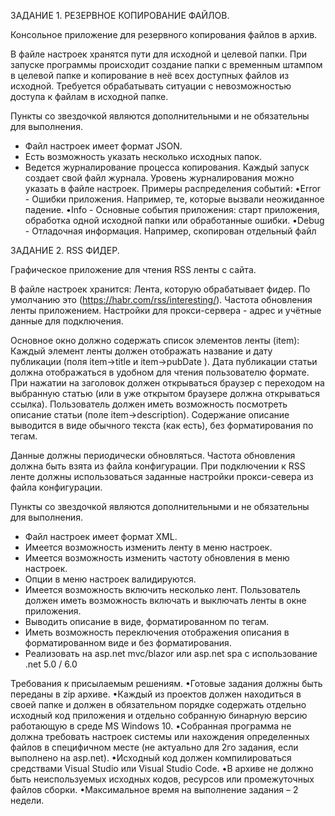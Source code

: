 ЗАДАНИЕ 1. РЕЗЕРВНОЕ КОПИРОВАНИЕ ФАЙЛОВ.

Консольное приложение для резервного копирования файлов в архив.

В файле настроек хранятся пути для исходной и целевой папки.
При запуске программы происходит создание папки с временным штампом в целевой папке и копирование в неё всех доступных файлов из исходной. Требуется обрабатывать ситуации с невозможностью доступа к файлам в исходной папке.

Пункты со звездочкой являются дополнительными и не обязательны для выполнения.

* Файл настроек имеет формат JSON.
* Есть возможность указать несколько исходных папок.
* Ведется журналирование процесса копирования. Каждый запуск создает свой файл журнала. Уровень журналирования можно указать в файле настроек.
Примеры распределения событий:
•Error - Ошибки приложения. Например, те, которые вызвали неожиданное падение.
•Info - Основные события приложения: старт приложения, обработка одной исходной папки или обработанные ошибки.
•Debug - Отладочная информация. Например, скопирован отдельный файл



ЗАДАНИЕ 2. RSS ФИДЕР.

Графическое приложение для чтения RSS ленты с сайта.

В файле настроек хранится:
Лента, которую обрабатывает фидер. По умолчанию это (https://habr.com/rss/interesting/).
Частота обновления ленты приложением.  Настройки для прокси-сервера - адрес и учётные данные для подключения.

Основное окно должно содержать список элементов ленты (item): 
Каждый элемент ленты должен отображать название и дату публикации (поля item->title и item->pubDate ). Дата публикации статьи должна отображаться в удобном для чтения пользователю формате.
При нажатии на заголовок должен открываться браузер с переходом на выбранную статью (или в уже открытом браузере должна открываться ссылка).
Пользователь должен иметь возможность посмотреть описание статьи 
(поле item->description). Содержание описание выводится в виде обычного текста (как есть), без форматирования по тегам.

Данные должны периодически обновляться. Частота обновления должна быть взята из файла конфигурации.
При подключении к RSS ленте должны использоваться заданные настройки прокси-севера из файла конфигурации. 

Пункты со звездочкой являются дополнительными и не обязательны для выполнения.

* Файл настроек имеет формат XML.
* Имеется возможность изменить ленту в меню настроек.
* Имеется возможность изменить частоту обновления в меню настроек.
* Опции в меню настроек валидируются.
* Имеется возможность включить несколько лент. Пользователь должен иметь возможность включать и выключать ленты в окне приложения.
* Выводить описание в виде, форматированном по тегам.
* Иметь возможность переключения отображения описания в форматированном виде и без форматирования.
* Реализовать на asp.net mvc/blazor или asp.net spa с использование .net 5.0 / 6.0

Требования к присылаемым решениям.
•Готовые задания должны быть переданы в zip архиве. 
•Каждый из проектов должен находиться в своей папке и должен в обязательном порядке содержать отдельно исходный код приложения и отдельно собранную бинарную версию работающую в среде MS Windows 10. 
•Собранная программа не должна требовать настроек системы или нахождения определенных файлов в специфичном месте (не актуально для 2го задания, если выполнено на asp.net).
•Исходный код должен компилироваться средствами Visual Studio или Visual Studio Code.
•В архиве не должно быть неиспользуемых исходных кодов, ресурсов или промежуточных файлов сборки.
•Максимальное время на выполнение задания – 2 недели.
